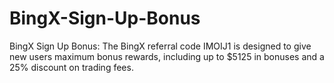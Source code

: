 # BingX-Sign-Up-Bonus
BingX Sign Up Bonus: The BingX referral code IMOIJ1 is designed to give new users maximum bonus rewards, including up to $5125 in bonuses and a 25% discount on trading fees. 
